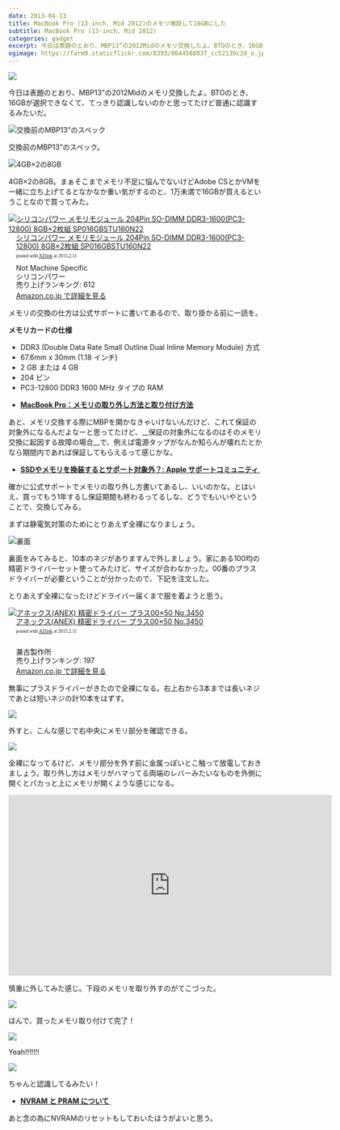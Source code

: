 ```yaml
---
date: 2013-04-13
title: MacBook Pro (13-inch, Mid 2012)のメモリ増設して16GBにした
subtitle: MacBook Pro (13-inch, Mid 2012) 
categories: gadget
excerpt: 今日は表題のとおり、MBP13”の2012Midのメモリ交換したよ。BTOのとき、16GBが選択できなくて、てっきり認識しないのかと思ってたけど普通に認識するみたいだ。
ogimage: https://farm9.staticflickr.com/8393/8644568837_cc52139c2d_o.jpg
---
```


![](https://farm9.staticflickr.com/8393/8644568837_cc52139c2d_o.jpg)

今日は表題のとおり、MBP13”の2012Midのメモリ交換したよ。BTOのとき、16GBが選択できなくて、てっきり認識しないのかと思ってたけど普通に認識するみたいだ。

![交換前のMBP13”のスペック](/static/blog/2013/04/s1.png)

交換前のMBP13”のスペック。

![4GB×2の8GB](/static/blog/2013/04/s2.png)

4GB×2の8GB。まぁそこまでメモリ不足に悩んでないけどAdobe CSとかVMを一緒に立ち上げてるとなかなか重い気がするのと、1万未満で16GBが買えるということなので買ってみた。

<div class="azlink-box"><div class="azlink-image" style="float:left"><a href="http://www.amazon.co.jp/exec/obidos/ASIN/B0094P98FK/warikiru-22/ref=nosim/" name="azlinklink" target="_blank"><img src="http://ecx.images-amazon.com/images/I/51ghxIR7QoL.jpg" alt="シリコンパワー メモリモジュール 204Pin SO-DIMM DDR3-1600(PC3-12800) 8GB×2枚組 SP016GBSTU160N22" style="border:none" /></a></div><div class="azlink-info" style="float:left;margin-left:15px;line-height:120%"><div class="azlink-name" style="margin-bottom:10px;line-height:120%"><a href="http://www.amazon.co.jp/exec/obidos/ASIN/B0094P98FK/warikiru-22/ref=nosim/" name="azlinklink" target="_blank">シリコンパワー メモリモジュール 204Pin SO-DIMM DDR3-1600(PC3-12800) 8GB×2枚組 SP016GBSTU160N22</a><div class="azlink-powered-date" style="font-size:7pt;margin-top:5px;font-family:verdana;line-height:120%">posted with <a href="http://sakuratan.biz/azlink/dp/%E3%82%B7%E3%83%AA%E3%82%B3%E3%83%B3%E3%83%91%E3%83%AF%E3%83%BC%20%E3%83%A1%E3%83%A2%E3%83%AA%E3%83%A2%E3%82%B8%E3%83%A5%E3%83%BC%E3%83%AB%20204Pin%20SO-DIMM%20DDR3-1600(PC3-12800)%208GB%C3%972%E6%9E%9A%E7%B5%84%20SP016GBSTU160N22/B0094P98FK/warikiru-22" target="_blank">AZlink</a>  at 2015.2.11</div></div><div class="azlink-detail">Not Machine Specific<br />シリコンパワー<br />売り上げランキング: 612<br /></div><div class="azlink-link" style="margin-top:5px"><a href="http://www.amazon.co.jp/exec/obidos/ASIN/B0094P98FK/warikiru-22/ref=nosim/" target="_blank">Amazon.co.jp で詳細を見る</a></div></div><div class="azlink-footer" style="clear:left"></div></div>


メモリの交換の仕方は公式サポートに書いてあるので、取り掛かる前に一読を。

__メモリカードの仕様__

- DDR3 (Double Data Rate Small Outline Dual Inline Memory Module) 方式
- 67.6mm x 30mm (1.18 インチ)
- 2 GB または 4 GB
- 204 ピン
- PC3-12800 DDR3 1600 MHz タイプの RAM


+ __<a href="http://support.apple.com/kb/HT1270?viewlocale=ja_JP">MacBook Pro：メモリの取り外し方法と取り付け方法</a>__


あと、メモリ交換する際にMBPを開かなきゃいけないんだけど、これて保証の対象外になるんだよなーと思ってたけど、__保証の対象外になるのはそのメモリ交換に起因する故障の場合__で、例えば電源タップがなんか知らんが壊れたとかなら期間内であれば保証してもらえるって感じかな。


+ __<a href="https://discussionsjapan.apple.com/thread/10116307?start=0&amp;tstart=0">SSDやメモリを換装するとサポート対象外？: Apple サポートコミュニティ </a>__


確かに公式サポートでメモリの取り外し方書いてあるし、いいのかな。とはいえ、買ってもう1年するし保証期間も終わるってるしな、どうでもいいやということで、交換してみる。

まずは静電気対策のためにとりあえず全裸になりましょう。

![裏面](https://farm9.staticflickr.com/8541/8645666878_16846fbb60_o.jpg)

裏面をみてみると、10本のネジがありますんで外しましょう。家にある100均の精密ドライバーセット使ってみたけど、サイズが合わなかった。00番のプラスドライバーが必要ということが分かったので、下記を注文した。

とりあえず全裸になったけどドライバー届くまで服を着ようと思う。

<div class="azlink-box"><div class="azlink-image" style="float:left"><a href="http://www.amazon.co.jp/exec/obidos/ASIN/B002SQLEIG/warikiru-22/ref=nosim/" name="azlinklink" target="_blank"><img src="http://ecx.images-amazon.com/images/I/41-2usJbNaL._SL160_.jpg" alt="アネックス(ANEX) 精密ドライバー プラス00×50 No.3450" style="border:none" /></a></div><div class="azlink-info" style="float:left;margin-left:15px;line-height:120%"><div class="azlink-name" style="margin-bottom:10px;line-height:120%"><a href="http://www.amazon.co.jp/exec/obidos/ASIN/B002SQLEIG/warikiru-22/ref=nosim/" name="azlinklink" target="_blank">アネックス(ANEX) 精密ドライバー プラス00×50 No.3450</a><div class="azlink-powered-date" style="font-size:7pt;margin-top:5px;font-family:verdana;line-height:120%">posted with <a href="http://sakuratan.biz/azlink/dp/%E3%82%A2%E3%83%8D%E3%83%83%E3%82%AF%E3%82%B9(ANEX)%20%E7%B2%BE%E5%AF%86%E3%83%89%E3%83%A9%E3%82%A4%E3%83%90%E3%83%BC%20%E3%83%97%E3%83%A9%E3%82%B900%C3%9750%20No.3450/B002SQLEIG/warikiru-22" target="_blank">AZlink</a>  at 2015.2.11</div></div><div class="azlink-detail"><br />兼古製作所<br />売り上げランキング: 197<br /></div><div class="azlink-link" style="margin-top:5px"><a href="http://www.amazon.co.jp/exec/obidos/ASIN/B002SQLEIG/warikiru-22/ref=nosim/" target="_blank">Amazon.co.jp で詳細を見る</a></div></div><div class="azlink-footer" style="clear:left"></div></div>

無事にプラスドライバーがきたので全裸になる。右上右から3本までは長いネジであとは短いネジの計10本をはずす。

![](https://farm9.staticflickr.com/8241/8644568759_b0332fe391_o.jpg)

外すと、こんな感じで右中央にメモリ部分を確認できる。

![](https://farm9.staticflickr.com/8103/8644568711_a3bdec5c7d_o.jpg)


全裸になってるけど、メモリ部分を外す前に金属っぽいとこ触って放電しておきましょう。取り外し方はメモリがハマってる両端のレバーみたいなものを外側に開くとパカっと上にメモリが開くような感じになる。

<iframe src="https://www.flickr.com/photos/t32k/8644568671/player/" width="640" height="358" frameborder="0" allowfullscreen webkitallowfullscreen mozallowfullscreen oallowfullscreen msallowfullscreen></iframe>

慎重に外してみた感じ。下段のメモリを取り外すのがてこづった。

![](https://farm9.staticflickr.com/8532/8644568671_994281620b_o.jpg)

ほんで、買ったメモリ取り付けて完了！

![](https://farm9.staticflickr.com/8401/8644568509_292746b31f_o.jpg)

Yeah!!!!!!!

![](/static/blog/2013/04/fd79ce5dba48706f16fc11179000825b.png)

ちゃんと認識してるみたい！

+ __<a href="http://support.apple.com/kb/HT1379?viewlocale=ja_JP">NVRAM と PRAM について </a>__

あと念の為にNVRAMのリセットもしておいたほうがよいと思う。
